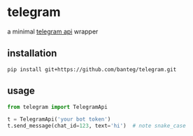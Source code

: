 # telegram

a minimal [telegram api](https://core.telegram.org/bots/api) wrapper

## installation
```
pip install git+https://github.com/banteg/telegram.git
```

## usage
```python
from telegram import TelegramApi

t = TelegramApi('your bot token')
t.send_message(chat_id=123, text='hi')  # note snake_case
```